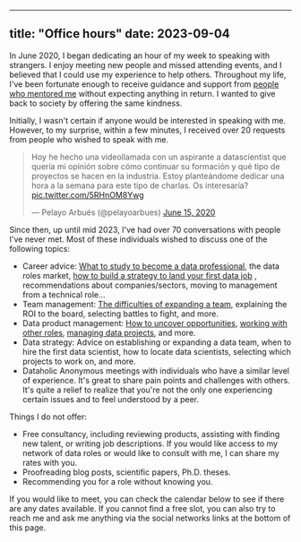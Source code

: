 
---
title:  "Office hours"
date: 2023-09-04
---

In June 2020, I began dedicating an hour of my week to speaking with strangers. I enjoy meeting new people and missed attending events, and I believed that I could use my experience to help others. Throughout my life, I've been fortunate enough to receive guidance and support from [people who mentored me](notes/Mentors%20and%20me.md) without expecting anything in return. I wanted to give back to society by offering the same kindness.

Initially, I wasn't certain if anyone would be interested in speaking with me. However, to my surprise, within a few minutes, I received over 20 requests from people who wished to speak with me.

<blockquote class="twitter-tweet"><p lang="es" dir="ltr">Hoy he hecho una videollamada con un aspirante a datascientist que quería mi opinión sobre cómo continuar su formación y qué tipo de proyectos se hacen en la industria. Estoy planteándome dedicar una hora a la semana para este tipo de charlas. Os interesaría? <a href="https://t.co/5RHnOM8Ywg">pic.twitter.com/5RHnOM8Ywg</a></p>&mdash; Pelayo Arbués (@pelayoarbues) <a href="https://twitter.com/pelayoarbues/status/1272618802073780226?ref_src=twsrc%5Etfw">June 15, 2020</a></blockquote> <script async src="https://platform.twitter.com/widgets.js" charset="utf-8"></script>

Since then, up until mid 2023, I've had over 70 conversations with people I've never met. Most of these individuals wished to discuss one of the following topics:
-   Career advice: [What to study to become a data professional](writing/Data%20Science%20Fundamentals.md), the data roles market, [how to build a strategy to land your first data job](notes/Buscas%20tu%20primer%20empleo%20de%20Ciencia%20de%20Datos.md) , recommendations about companies/sectors, moving to management from a technical role...
-   Team management: [The difficulties of expanding a team](notes/Como%20contratar%20DS%20y%20no%20desesperar%20en%20el%20intento.md), explaining the ROI to the board, selecting battles to fight, and more.
-   Data product management: [How to uncover opportunities](notes/Make'em%20talk%20with%20prototypes.md), [working with other roles](notes/Data%20teamwork%20as%20a%20transport%20service.md), [managing data projects](notes/Agile%20for%20Data%20Science.md), and more.
-   Data strategy: Advice on establishing or expanding a data team, when to hire the first data scientist, how to locate data scientists, selecting which projects to work on, and more.
-   Dataholic Anonymous meetings with individuals who have a similar level of experience. It's great to share pain points and challenges with others. It's quite a relief to realize that you're not the only one experiencing certain issues and to feel understood by a peer.
    

Things I do not offer:

-   Free consultancy, including reviewing products, assisting with finding new talent, or writing job descriptions. If you would like access to my network of data roles or would like to consult with me, I can share my rates with you.
-   Proofreading blog posts, scientific papers, Ph.D. theses.
-   Recommending you for a role without knowing you.


If you would like to meet, you can check the calendar below to see if there are any dates available. If you cannot find a free slot, you can also try to reach me and ask me anything via the social networks links at the bottom of this page. 


<!-- Calendly inline widget begin -->
<div class="calendly-inline-widget" data-url="https://calendly.com/pelayoarbues/mentoring?hide_event_type_details=1&hide_gdpr_banner=1" style="min-width:320px;height:630px;"></div>
<script type="text/javascript" src="https://assets.calendly.com/assets/external/widget.js" async></script>
<!-- Calendly inline widget end -->
